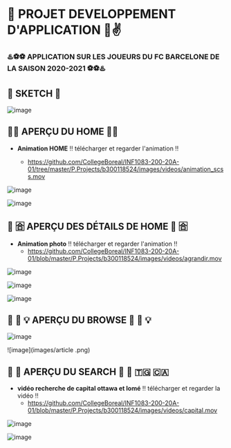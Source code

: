 # :iphone: PROJET DEVELOPPEMENT D'APPLICATION :iphone::v:

### :hotsprings::soccer::soccer:    APPLICATION SUR LES JOUEURS DU FC BARCELONE DE LA SAISON 2020-2021     :soccer::soccer::hotsprings:

##              :flashlight:  SKETCH    :flashlight:

![image](images/sketch.png)


##          :eyes::tent:  APERÇU DU HOME   :eyes::tent:

- **Animation HOME** :bangbang: télécharger et regarder l'animation :bangbang:

  - https://github.com/CollegeBoreal/INF1083-200-20A-01/tree/master/P.Projects/b300118524/images/videos/animation_scss.mov

![image](images/home1.png)


![image](images/home2.png)

##      :eyes:  :u5408:    APERÇU DES DÉTAILS DE HOME    :eyes: :u5408:

- **Animation photo**   :bangbang: télécharger et regarder l'animation :bangbang:
  - https://github.com/CollegeBoreal/INF1083-200-20A-01/blob/master/P.Projects/b300118524/images/videos/agrandir.mov

![image](images/messi.png)

![image](images/koeman.png)

![image](images/marc.png)

##      :eyes:  :signal_strength: :bulb:     APERÇU DU BROWSE      :eyes:  :signal_strength: :bulb:

![image](images/web.png)

![image](images/article .png)

##       :eyes: :mag_right:   APERÇU DU SEARCH    :eyes:  :mag_right:   :togo:   :canada:

- **vidéo recherche de capital ottawa et lomé**   :bangbang: télécharger et regarder la vidéo :bangbang:
  - https://github.com/CollegeBoreal/INF1083-200-20A-01/blob/master/P.Projects/b300118524/images/videos/capital.mov

![image](images/lome.png)

![image](images/ottawa.png)


